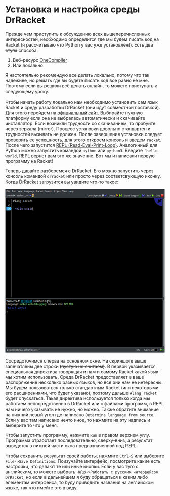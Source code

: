 # Установка и настройка среды DrRacket

Прежде чем приступить к обсуждению всех вышеперечисленных интересностей, необходимо
определится где мы будем писать код на Racket (я рассчитываю что Python у вас уже установлен)). Есть два ~~стула~~ способа:
1. Веб-ресурс [OneCompiler](https://onecompiler.com/racket)
2. Или локально

Я настоятельно рекомендую все делать локально, потому что так надежнее, но решать где вы будете писать код все равно не мне.
Поэтому если вы решили всё делать онлайн, то можете приступать к следующему уроку.
<br>
<br>
Чтобы начать работу локально нам необходимо установить сам язык Racket и среду разработки DrRacket (они идут совместной поставкой).
Для этого перейдем на [официальный сайт](https://download.racket-lang.org/).
Выбирайте нужную платформу если она не выбралась автоматически и скачивайте инсталлятор. Если возникли трудности
со скачиванием, то пробуйте через зеркала (mirror). Процесс установки довольно стандартен и трудностей вызывать не должен.
После завершения установки следует проверить ее успешность, для этого откроем консоль и введем `racket`.
После чего запустится [REPL (Read-Eval-Print-Loop)](https://ru.wikipedia.org/wiki/REPL). Аналогичный для Python
можно запустить командой `python` или `python3`. Введите `'hello-world`, REPL вернет вам это же значение. Вот мы и
написали первую программу на Racket!

Теперь давайте разберемся с DrRacket. Его можно запустить через консоль командой `drracket` или просто через
соответсвующую иконку. Когда DrRacket загрузится вы увидите что-то такое:

![](../../img/l_1/1.png)

Сосредоточимся сперва на основном окне. На скриншоте выше запечатлены две строки ~~(пустую не считаем)~~.
В первой указывается специальная директива говорящая и нам и самому Racket какой язык мы хотим использовать.
Среда DrRacket предоставляет в ваше распоряжение несколько разных языков, но все они нам не интересны. Мы будем
пользоваться только стандартным Racket (или некоторыми его расширениями, что будет указано), поэтому дальше
`#lang racket` будет опускаться. Такая директива используется только когда мы работаем непосредственно в
DrRacket или с файлами программ, в REPL нам ничего указывать не нужно, но можно. Также обратите внимание на нижний
левый угол где написано `Determine language from source`. Если у вас там написано нечто иное, то нажмите на эту надпись
и выберите то что у меня.

Чтобы запустить программу, нажмите `Run` в правом верхнем углу. Программа отработает последовательно, сверху-вниз,
а результат выведется в нижней части окна предназначенной под REPL.

Чтобы сохранить результат своей работы, нажмите `Ctrl-S` или выберите `File->Save Definitions`.
Поизучайте интерфейс, посмотрите какие есть настройки, что делают те или иные кнопки.
Если у вас туго с английским, то можете выбрать `Help->Работать с русским интерфейсом DrRacket`, но
если в дальнейшем я буду обращаться к каким либо элементам интерфейса, то буду приводить названия
на английском языке, так что имейте это в виду.
